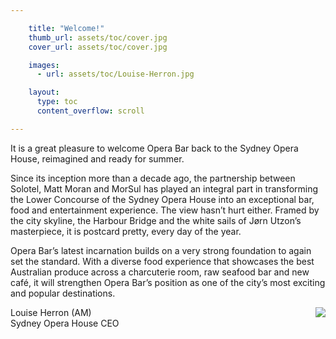 ```yaml
---

    title: "Welcome!"
    thumb_url: assets/toc/cover.jpg
    cover_url: assets/toc/cover.jpg

    images:
      - url: assets/toc/Louise-Herron.jpg

    layout:
      type: toc
      content_overflow: scroll

---
```


It is a great pleasure to welcome Opera Bar back to the Sydney Opera House, reimagined and ready for summer.

Since its inception more than a decade ago, the partnership between Solotel, Matt Moran and MorSul has played an integral part in transforming the Lower Concourse of the Sydney Opera House into an exceptional bar, food and entertainment experience. The view hasn’t hurt either. Framed by the city skyline, the Harbour Bridge and the white sails of Jørn Utzon’s masterpiece, it is postcard pretty, every day of the year.

Opera Bar’s latest incarnation builds on a very strong foundation to again set the standard. With a diverse food experience that showcases the best Australian produce across a charcuterie room, raw seafood bar and new café, it will strengthen Opera Bar’s position as one of the city’s most exciting and popular destinations.

<img class="author" src="assets/toc/Louise-Herron.jpg" data-media-id="images:1" style="float: right" data-original>

Louise Herron (AM)<br>
Sydney Opera House CEO
